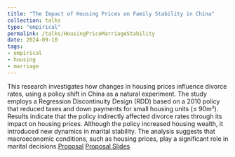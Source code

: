 ```yaml
---
title: "The Impact of Housing Prices on Family Stability in China"
collection: talks
type: "empirical"
permalink: /talks/HousingPriceMarriageStability
date: 2024-09-10
tags: 
- empirical
- housing
- marriage
---
```



This research investigates how changes in housing prices influence divorce rates, using a policy shift in China as a natural experiment. The study employs a Regression Discontinuity Design (RDD) based on a 2010 policy that reduced taxes and down payments for small housing units (≤ 90m²). Results indicate that the policy indirectly affected divorce rates through its impact on housing prices. Although the policy increased housing wealth, it introduced new dynamics in marital stability. The analysis suggests that macroeconomic conditions, such as housing prices, play a significant role in marital decisions.[Proposal](https://laurenqu.github.io/files/HousingPriceFamilyStability_0910.pdf) [Proposal Slides](https://laurenqu.github.io/files/HousingMarriage-lauren.pdf)

